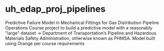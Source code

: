 # uh_edap_proj_pipelines
Predictive Failure Model in Mechanical Fittings for Gas Distribution Pipeline Operations
Course project to build a predictive model with a reasonably "large" dataset -> Department of Transportation’s Pipeline and Hazardous Materials Safety Administration, otherwise known as PHMSA. Model built using Orange per course requirements
